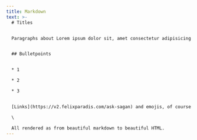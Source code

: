 ```yaml
---
title: Markdown
text: >-
  # Titles


  Paragraphs about Lorem ipsum dolor sit, amet consectetur adipisicing elit. Perferendis necessitatibus ipsum harum. Maiores voluptate, tempora voluptatibus assumenda dicta voluptatum, omnis quasi iusto molestiae vitae a? Dolorem eaque repellat voluptates velit.


  ## Bulletpoints


  * 1

  * 2

  * 3


  [Links](https://v2.felixparadis.com/ask-sagan) and emojis, of course 🕺💃\

  \

  All rendered as from beautiful markdown to beautiful HTML.
---
```

